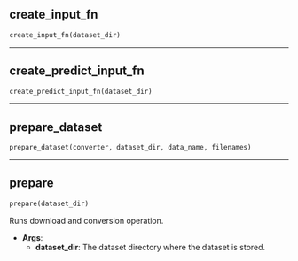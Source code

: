 ## create_input_fn


```python
create_input_fn(dataset_dir)
```


----

## create_predict_input_fn


```python
create_predict_input_fn(dataset_dir)
```


----

## prepare_dataset


```python
prepare_dataset(converter, dataset_dir, data_name, filenames)
```


----

## prepare


```python
prepare(dataset_dir)
```


Runs download and conversion operation.

- __Args__:
	- __dataset_dir__: The dataset directory where the dataset is stored.
